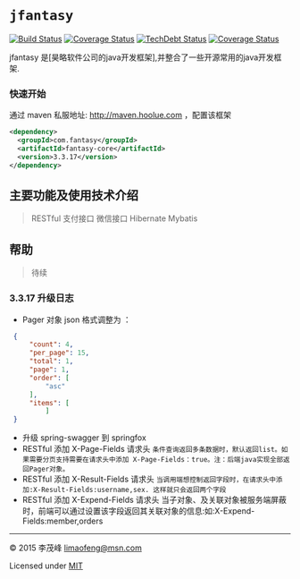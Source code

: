 # `jfantasy`

[![Build Status][circle-img]][circle-url] [![Coverage Status][coveralls-img]][coveralls-url] [![TechDebt Status][tech_debt-img]][tech_debt-url] [![Coverage Status][coverage-img]][coverage-url]

jfantasy 是[昊略软件公司的java开发框架],并整合了一些开源常用的java开发框架.

### 快速开始

 通过 maven 私服地址: http://maven.hoolue.com ，配置该框架

```xml
<dependency>
  <groupId>com.fantasy</groupId>
  <artifactId>fantasy-core</artifactId>
  <version>3.3.17</version>
</dependency>
```

主要功能及使用技术介绍
-------------
>RESTful
>支付接口
>微信接口
>Hibernate
>Mybatis

帮助
-------------
>待续

### 3.3.17 升级日志
* Pager 对象 json 格式调整为 ：
```json
 {
     "count": 4,
     "per_page": 15,
     "total": 1,
     "page": 1,
     "order": [
         "asc"
     ],
     "items": [
         ]
 }
```
* 升级 spring-swagger 到 springfox
* RESTful 添加 X-Page-Fields 请求头
  ```条件查询返回多条数据时，默认返回list。如果需要分页支持需要在请求头中添加 X-Page-Fields：true。注：后端java实现全部返回Pager对象。```
* RESTful 添加 X-Result-Fields  请求头
  ```当调用端想控制返回字段时，在请求头中添加:X-Result-Fields:username,sex. 这样就只会返回两个字段```
* RESTful 添加 X-Expend-Fields  请求头
  当子对象、及关联对象被服务端屏蔽时，前端可以通过设置该字段返回其关联对象的信息:如:X-Expend-Fields:member,orders
 
  
----

© 2015 李茂峰 <limaofeng@msn.com>

Licensed under [MIT](http://jfantasy.org/mit.txt)

[coveralls-img]: http://img.shields.io/coveralls/limaofeng/jfantasy/master.svg?style=flat-square
[coveralls-url]: https://coveralls.io/r/limaofeng/jfantasy
[gitter-img]:    http://img.shields.io/badge/asana-join_chat-1dce73.svg?style=flat-square
[gitter-url]:    https://gitter.im/limaofeng/jfantasy
[circle-img]:    https://img.shields.io/circleci/project/limaofeng/jfantasy.svg?style=flat-square
[circle-url]:    https://circleci.com/gh/limaofeng/jfantasy
[tech_debt-img]:https://img.shields.io/sonar/http/sonar.hoolue.com/com.fantasy:fantasy-core/tech_debt.svg
[tech_debt-url]:http://sonar.hoolue.com/dashboard/index/1160
[coverage-img]:https://img.shields.io/sonar/http/sonar.hoolue.com/com.fantasy:fantasy-core/coverage.svg
[coverage-url]:http://sonar.hoolue.com/dashboard/index/1160